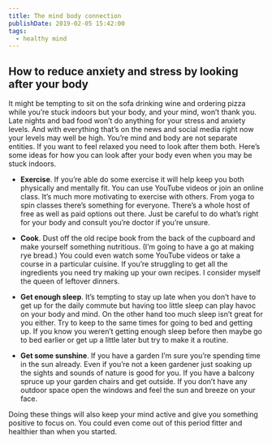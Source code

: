 ```yaml
---
title: The mind body connection
publishDate: 2019-02-05 15:42:00
tags:
  - healthy mind
---
```


## How to reduce anxiety and stress by looking after your body
 	
It might be tempting to sit on the sofa drinking wine and ordering pizza while you’re stuck indoors but your body, and your mind, won’t thank you.  Late nights and bad food won’t do anything for your stress and anxiety levels. And with everything that’s on the news and social media right now your levels may well be high. You’re mind and body are not separate entities. If you want to feel relaxed you need to look after them both. Here’s some ideas for how you can look after your body even when you may be stuck indoors.

* **Exercise**. If you’re able do some exercise it will help keep you both physically and mentally fit. You can use YouTube videos or join an online class. It’s much more motivating to exercise with others. From yoga to spin classes there’s something for everyone. There’s a whole host of free as well as paid options out there. Just be careful to do what’s right for your body and consult you’re doctor if you’re unsure.

* **Cook**. Dust off the old recipe book from the back of the cupboard and make yourself something nutritious. (I’m going to have a go at making rye bread.) You could even watch some YouTube videos or take a course in a particular cuisine. If you’re struggling to get all the ingredients you need try making up your own recipes. I consider myself the queen of leftover dinners.

* **Get enough sleep**. It’s tempting to stay up late when you don’t have to get up for the daily commute but having too little sleep can play havoc on your body and mind. On the other hand too much sleep isn’t great for you either. Try to keep to the same times for going to bed and getting up. If you know you weren’t getting enough sleep before then maybe go to bed earlier or get up a little later but try to make it a routine.

* **Get some sunshine**. If you have a garden I’m sure you’re spending time in the sun already. Even if you’re not a keen gardener just soaking up the sights and sounds of nature is good for you. If you have a balcony spruce up your garden chairs and get outside. If you don’t have any outdoor space open the windows and feel the sun and breeze on your face. 

Doing these things will also keep your mind active and give you something positive to focus on. You could even come out of this period fitter and healthier than when you started.